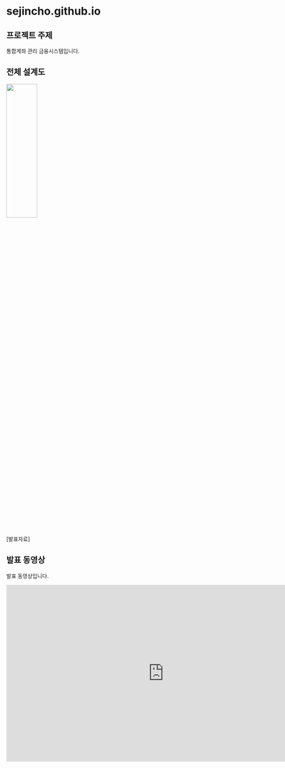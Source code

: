 # sejincho.github.io
## 프로젝트 주제
통합계좌 관리 금융시스템입니다. <br>
## 전체 설계도<br>
<img src="https://taegon.kim/wp-content/uploads/2018/05/image-5.png" width="40%" height="30%" /><br>

[발표자료]

## 발표 동영상 <br>
발표 동영상입니다. <br>
<iframe width="825" height="464" src="https://www.youtube.com/embed/6MyHdz_MW3Y" frameborder="0" allow="accelerometer; autoplay; clipboard-write; encrypted-media; gyroscope; picture-in-picture" allowfullscreen></iframe>
